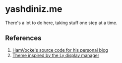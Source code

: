 # yashdiniz.me

There's a lot to do here, taking stuff one step at a time.

## References

1. [HamVocke's source code for his personal blog](https://github.com/hamvocke/hamvocke.github.io)
1. [Theme inspired by the Ly display manager](https://github.com/fairyglade/ly)
